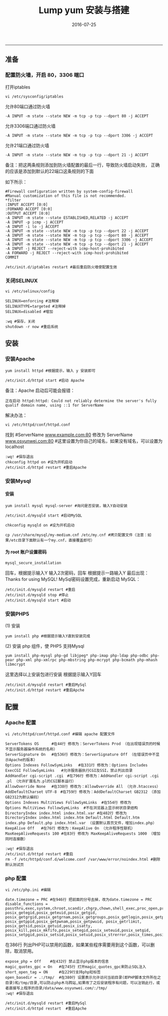 ﻿---
title: Lump yum 安装与搭建
date: 2016-07-25
categories: Coding
tags:
  - CentOS 6.4
  - Apache 
  - PHP
  - Mysql
---
----------------------------------

## 准备 

### 配置防火墙，开启 80，3306 端口

打开iptables
 
```
vi /etc/sysconfig/iptables
```

允许80端口通过防火墙

```
-A INPUT -m state --state NEW -m tcp -p tcp --dport 80 -j ACCEPT 
```
允许3306端口通过防火墙

```
-A INPUT -m state --state NEW -m tcp -p tcp --dport 3306 -j ACCEPT
```

允许21端口通过防火墙
```
-A INPUT -m state --state NEW -m tcp -p tcp --dport 21 -j ACCEPT
```

<!-- more -->

备注：把这两条规则添加到防火墙配置的最后一行，导致防火墙启动失败，
正确的应该是添加到默认的22端口这条规则的下面

如下所示：

```
#Firewall configuration written by system-config-firewall
#Manual customization of this file is not recommended.
*filter
:INPUT ACCEPT [0:0]
:FORWARD ACCEPT [0:0]
:OUTPUT ACCEPT [0:0]
-A INPUT -m state --state ESTABLISHED,RELATED -j ACCEPT
-A INPUT -p icmp -j ACCEPT
-A INPUT -i lo -j ACCEPT
-A INPUT -m state --state NEW -m tcp -p tcp --dport 22 -j ACCEPT
-A INPUT -m state --state NEW -m tcp -p tcp --dport 80 -j ACCEPT
-A INPUT -m state --state NEW -m tcp -p tcp --dport 3306 -j ACCEPT
-A INPUT -m state --state NEW -m tcp -p tcp --dport 21 -j ACCEPT
-A INPUT -j REJECT --reject-with icmp-host-prohibited
-A FORWARD -j REJECT --reject-with icmp-host-prohibited
COMMIT
```

```
/etc/init.d/iptables restart #最后重启防火墙使配置生效
```

### 关闭SELINUX

```
vi /etc/selinux/config

SELINUX=enforcing #注释掉
SELINUXTYPE=targeted #注释掉
SELINUX=disabled #增加

:wq #保存，关闭
shutdown -r now #重启系统
```

## 安装

### 安装Apache

```
yum install httpd #根据提示，输入 y 安装即可
```

```
/etc/init.d/httpd start #启动 Apache
```
备注：Apache 启动后可能会报错：

```
正在启动 httpd:httpd: Could not reliably determine the server's fully qualif domain name, using ::1 for ServerName 
```
解决办法：

```
vi /etc/httpd/conf/httpd.conf 
```
找到 #ServerName www.example.com:80
修改为 ServerName www.osyunwei.com:80 #这里设置为你自己的域名，如果没有域名，可以设置为localhost

```
:wq! #保存退出
chkconfig httpd on #设为开机启动
/etc/init.d/httpd restart #重启Apache
```

### 安装Mysql
 
#### 安装

```
yum install mysql mysql-server #询问是否安装，输入Y自动安装
```
```
/etc/init.d/mysqld start #启动MySQL
```

```
chkconfig mysqld on #设为开机启动
```

```
cp /usr/share/mysql/my-medium.cnf /etc/my.cnf #拷贝配置文件（注意：如果/etc目录下面默认有一个my.cnf，直接覆盖即可）
```

#### 为 root  账户设置密码

```
mysql_secure_installation
```

回车，根据提示输入Y
输入2次密码，回车
根据提示一路输入Y
最后出现：Thanks for using MySQL!
MySql密码设置完成，重新启动 MySQL：

```
/etc/init.d/mysqld restart #重启
/etc/init.d/mysqld stop #停止
/etc/init.d/mysqld start #启动
```

### 安装PHP5

(1) 安装

```
yum install php #根据提示输入Y直到安装完成
```

(2) 安装 php 组件，使 PHP5 支持Mysql

```
yum install php-mysql php-gd libjpeg* php-imap php-ldap php-odbc php-pear php-xml php-xmlrpc php-mbstring php-mcrypt php-bcmath php-mhash libmcrypt
```

这里选择以上安装包进行安装
根据提示输入Y回车

```
/etc/init.d/mysqld restart #重启MySql
/etc/init.d/httpd restart #重启Apche
```

## 配置

### Apache 配置

```
vi /etc/httpd/conf/httpd.conf #编辑 apache 配置文件
```

```
ServerTokens OS　    #在44行 修改为：ServerTokens Prod （在出现错误页的时候不显示服务器操作系统的名称）
ServerSignature On　 #在536行 修改为：ServerSignature Off （在错误页中不显示Apache的版本）
Options Indexes FollowSymLinks　 #在331行 修改为：Options Includes ExecCGI FollowSymLinks   #允许服务器执行CGI及SSI，禁止列出目录
AddHandler cgi-script .cgi　#在796行 修改为：AddHandler cgi-script .cgi .pl （允许扩展名为.pl的CGI脚本运行）
AllowOverride None　 #在338行 修改为：AllowOverride All （允许.htaccess）
AddDefaultCharset UTF-8　#在759行 修改为：AddDefaultCharset GB2312　（添加GB2312为默认编码）
Options Indexes MultiViews FollowSymLinks  #在554行 修改为
Options MultiViews FollowSymLinks  #不在浏览器上显示树状目录结构
DirectoryIndex index.html index.html.var #在402行 修改为
DirectoryIndex index.html index.htm Default.html Default.htm
index.php Default.php index.html.var （设置默认首页文件，增加index.php）
KeepAlive Off 	#在76行 修改为：KeepAlive On （允许程序性联机）
MaxKeepAliveRequests 100 #在83行 修改为 MaxKeepAliveRequests 1000 （增加同时连接数） 
```

```
:wq! #保存退出
/etc/init.d/httpd restart #重启
rm -f /etc/httpd/conf.d/welcome.conf /var/www/error/noindex.html #删除默认测试页
```

### php 配置
 
```
vi /etc/php.ini #编辑
```

```
date.timezone = PRC #在946行 把前面的分号去掉，改为date.timezone = PRC
disable_functions = passthru,exec,system,chroot,scandir,chgrp,chown,shell_exec,proc_open,proc_get_status,ini_alter,ini_alter,ini_restore,dl,openlog,syslog,readlink,symlink,popepassthru,stream_socket_server,escapeshellcmd,dll,popen,disk_free_space,checkdnsrr,checkdnsrr,getservbyname,getservbyport,disk_total_space,posix_ctermid,posix_get_last_error,posix_getcwd, posix_getegid,posix_geteuid,posix_getgid, posix_getgrgid,posix_getgrnam,posix_getgroups,posix_getlogin,posix_getpgid,posix_getpgrp,posix_getpid, posix_getppid,posix_getpwnam,posix_getpwuid, posix_getrlimit, posix_getsid,posix_getuid,posix_isatty, posix_kill,posix_mkfifo,posix_setegid,posix_seteuid,posix_setgid, posix_setpgid,posix_setsid,posix_setuid,posix_strerror,posix_times,posix_ttyname,posix_uname
```

在386行 列出PHP可以禁用的函数，如果某些程序需要用到这个函数，可以删除，取消禁用。

```
expose_php = Off 	#在432行 禁止显示php版本的信息
magic_quotes_gpc = On 	#在745行 打开magic_quotes_gpc来防止SQL注入
short_open_tag = ON 	#在229行支持php短标签
open_basedir = .:/tmp/ 	#在380行 设置表示允许访问当前目录(即PHP脚本文件所在之目录)和/tmp/目录,可以防止php木马跨站,如果改了之后安装程序有问题，可以注销此行，或者直接写上程序的目录/data/www.osyunwei.com/:/tmp/
:wq! #保存退出
```

```
/etc/init.d/mysqld restart #重启MySql
/etc/init.d/httpd restart  #重启Apche
```

